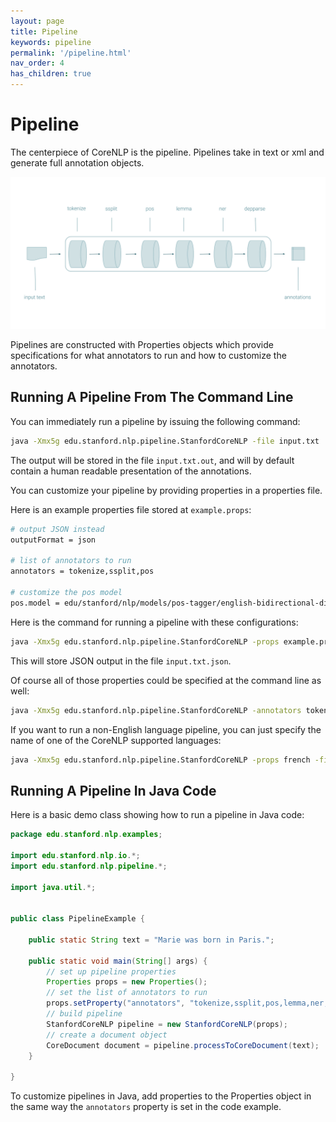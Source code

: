 ```yaml
---
layout: page
title: Pipeline
keywords: pipeline
permalink: '/pipeline.html'
nav_order: 4
has_children: true
---
```


# Pipeline

The centerpiece of CoreNLP is the pipeline. Pipelines take in text or xml and generate full annotation objects.

<p align="center">
   <img src="assets/images/pipeline.png">
</p>

Pipelines are constructed with Properties objects which provide specifications for what annotators to run and
how to customize the annotators.

## Running A Pipeline From The Command Line

You can immediately run a pipeline by issuing the following command:

```bash
java -Xmx5g edu.stanford.nlp.pipeline.StanfordCoreNLP -file input.txt
```

The output will be stored in the file `input.txt.out`, and will by default contain a human readable presentation
of the annotations.

You can customize your pipeline by providing properties in a properties file.

Here is an example properties file stored at `example.props`:

```bash
# output JSON instead
outputFormat = json

# list of annotators to run
annotators = tokenize,ssplit,pos

# customize the pos model
pos.model = edu/stanford/nlp/models/pos-tagger/english-bidirectional-distsim.tagger
```

Here is the command for running a pipeline with these configurations:

```bash
java -Xmx5g edu.stanford.nlp.pipeline.StanfordCoreNLP -props example.props -file input.txt
```

This will store JSON output in the file `input.txt.json`.

Of course all of those properties could be specified at the command line as well:

```bash
java -Xmx5g edu.stanford.nlp.pipeline.StanfordCoreNLP -annotators tokenize,ssplit,pos -pos.model edu/stanford/nlp/models/pos-tagger/english-bidirectional-distsim.tagger -outputFormat json -file input.txt
```

If you want to run a non-English language pipeline, you can just specify the name of one of the CoreNLP supported languages:

```bash
java -Xmx5g edu.stanford.nlp.pipeline.StanfordCoreNLP -props french -file french-input.txt
```

## Running A Pipeline In Java Code

Here is a basic demo class showing how to run a pipeline in Java code:

```java
package edu.stanford.nlp.examples;

import edu.stanford.nlp.io.*;
import edu.stanford.nlp.pipeline.*;

import java.util.*;


public class PipelineExample {

    public static String text = "Marie was born in Paris.";

    public static void main(String[] args) {
        // set up pipeline properties
        Properties props = new Properties();
        // set the list of annotators to run
        props.setProperty("annotators", "tokenize,ssplit,pos,lemma,ner,depparse");
        // build pipeline
        StanfordCoreNLP pipeline = new StanfordCoreNLP(props);
        // create a document object
        CoreDocument document = pipeline.processToCoreDocument(text);
    }

}
```

To customize pipelines in Java, add properties to the Properties object in the same way
the `annotators` property is set in the code example.
